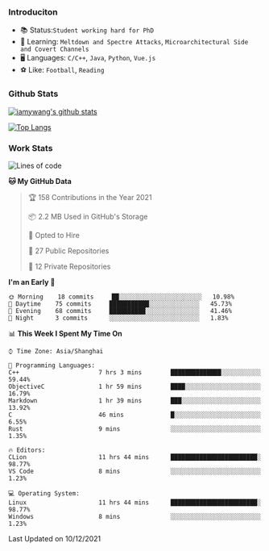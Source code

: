 ### Introduciton

- 📚 Status:`Student working hard for PhD`
- 🔎 Learning: `Meltdown and Spectre Attacks`, `Microarchitectural Side and Covert Channels`
- 🖥️ Languages: `C/C++`, `Java`, `Python`, `Vue.js`
- ⚽ Like: `Football`, `Reading`

### Github Stats

[![iamywang's github stats](https://github-readme-stats.vercel.app/api?username=iamywang&count_private=true&show_icons=true)]()

[![Top Langs](https://github-readme-stats.vercel.app/api/top-langs/?username=iamywang&layout=compact)]()

### Work Stats

<!--START_SECTION:waka-->
![Lines of code](https://img.shields.io/badge/From%20Hello%20World%20I%27ve%20Written-534%20Thousand%20lines%20of%20code-blue)

**🐱 My GitHub Data** 

> 🏆 158 Contributions in the Year 2021
 > 
> 📦 2.2 MB Used in GitHub's Storage 
 > 
> 💼 Opted to Hire
 > 
> 📜 27 Public Repositories 
 > 
> 🔑 12 Private Repositories  
 > 
**I'm an Early 🐤** 

```text
🌞 Morning    18 commits     ██░░░░░░░░░░░░░░░░░░░░░░░   10.98% 
🌆 Daytime    75 commits     ███████████░░░░░░░░░░░░░░   45.73% 
🌃 Evening    68 commits     ██████████░░░░░░░░░░░░░░░   41.46% 
🌙 Night      3 commits      ░░░░░░░░░░░░░░░░░░░░░░░░░   1.83%

```


📊 **This Week I Spent My Time On** 

```text
⌚︎ Time Zone: Asia/Shanghai

💬 Programming Languages: 
C++                      7 hrs 3 mins        ██████████████░░░░░░░░░░░   59.44% 
ObjectiveC               1 hr 59 mins        ████░░░░░░░░░░░░░░░░░░░░░   16.79% 
Markdown                 1 hr 39 mins        ███░░░░░░░░░░░░░░░░░░░░░░   13.92% 
C                        46 mins             █░░░░░░░░░░░░░░░░░░░░░░░░   6.55% 
Rust                     9 mins              ░░░░░░░░░░░░░░░░░░░░░░░░░   1.35%

🔥 Editors: 
CLion                    11 hrs 44 mins      ████████████████████████░   98.77% 
VS Code                  8 mins              ░░░░░░░░░░░░░░░░░░░░░░░░░   1.23%

💻 Operating System: 
Linux                    11 hrs 44 mins      ████████████████████████░   98.77% 
Windows                  8 mins              ░░░░░░░░░░░░░░░░░░░░░░░░░   1.23%

```


 Last Updated on 10/12/2021
<!--END_SECTION:waka-->
